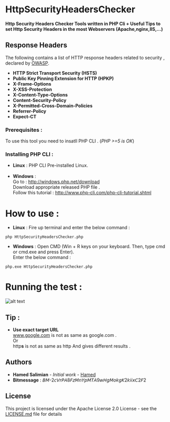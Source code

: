 # HttpSecurityHeadersChecker

**Http Security Headers Checker Tools written in PHP Cli + Useful Tips to set Http Security Headers in the most Webservers (Apache,nginx,IIS,...)**

## Response Headers
The following contains a list of HTTP response headers related to security , declared by [OWASP](https://www.owasp.org/index.php/OWASP_Secure_Headers_Project).
* **HTTP Strict Transport Security (HSTS)**
* **Public Key Pinning Extension for HTTP (HPKP)**
* **X-Frame-Options**
* **X-XSS-Protection**
* **X-Content-Type-Options**
* **Content-Security-Policy**
* **X-Permitted-Cross-Domain-Policies**
* **Referrer-Policy**
* **Expect-CT**
### Prerequisites :

To use this tool you need to insatll PHP CLI . (_PHP >=5 is OK_)

### Installing PHP CLI :
* **Linux** : PHP CLI Pre-installed Linux.<br><br>
* **Windows** : <br>
Go to : http://windows.php.net/download<br>
Download appropriate released PHP file .<br>
Follow this tutorial : http://www.php-cli.com/php-cli-tutorial.shtml
# How to use :
* **Linux** :
Fire up terminal and enter the below command :

```
php HttpSecurityHeadersChecker.php
```
* **Windows** :
Open CMD (Win + R keys on your keyboard. Then, type cmd or cmd.exe and press Enter).<br>
Enter the below command :
```
php.exe HttpSecurityHeadersChecker.php
```
# Running the test :
![alt text](https://pasteboard.co/images/H5nNgFX.png/download)

## Tip :
* **Use exact target URL**<br>
www.google.com is not as same as google.com .<br> 
Or<br>
http**s** is not as same as http And gives different results .
## Authors
* **Hamed Salimian** - *Initial work* - [Hamed](https://github.com/Snbig)
* **Bitmessage** : 𝘉𝘔-2𝘤𝘝𝘳𝘗𝘈8𝘍𝘻𝘔𝘯𝘠𝘱𝘔𝘛𝘈9𝘸𝘏𝘨𝘔𝘰𝘬𝘨𝘒2𝘬𝘪𝘪𝘹𝘊2𝘍2

## License

This project is licensed under the Apache License 2.0 License - see the [LICENSE.md](LICENSE) file for details
